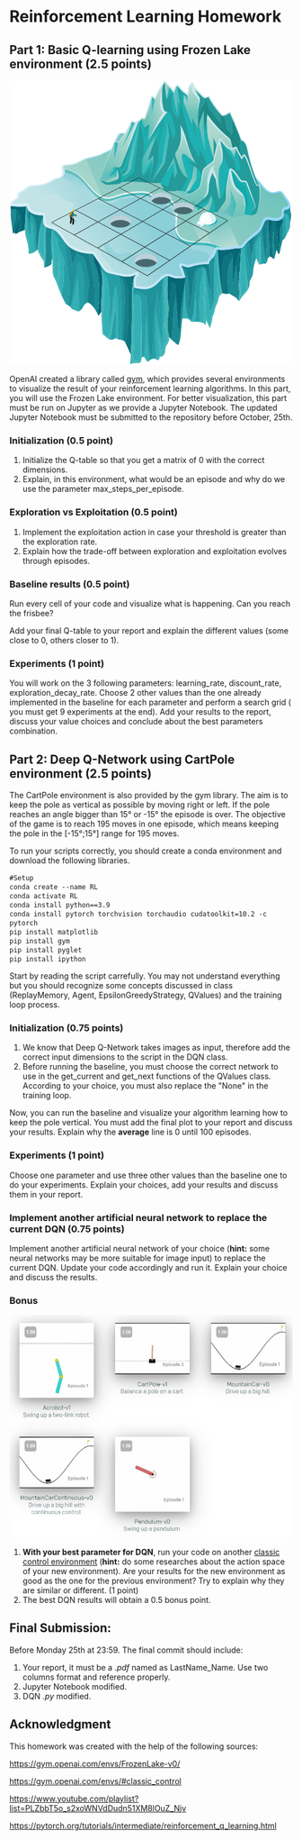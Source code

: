 # Reinforcement Learning Homework

## Part 1: Basic Q-learning using Frozen Lake environment (2.5 points)

![frozen_lake](frozen_lake.png)

OpenAI created a library called [gym](https://gym.openai.com/envs/#classic_control), which provides several environments to visualize the result of your reinforcement learning algorithms. In this part, you will use the Frozen Lake environment. For better visualization, this part must be run on Jupyter as we provide a Jupyter Notebook. The updated Jupyter Notebook must be submitted to the repository before October, 25th. 

### Initialization (0.5 point)

  1) Initialize the Q-table so that you get a matrix of 0 with the correct dimensions.
  2) Explain, in this environment, what would be an episode and why do we use the parameter max_steps_per_episode. 

### Exploration vs Exploitation (0.5 point)

  1) Implement the exploitation action in case your threshold is greater than the exploration rate. 
  2) Explain how the trade-off between exploration and exploitation evolves through episodes. 

### Baseline results (0.5 point)

Run every cell of your code and visualize what is happening. Can you reach the frisbee? 

Add your final Q-table to your report and explain the different values (some close to 0, others closer to 1).

### Experiments (1 point)

You will work on the 3 following parameters: learning_rate, discount_rate, exploration_decay_rate. Choose 2 other values than the one already implemented in the baseline for each parameter and perform a search grid ( you must get 9 experiments at the end). Add your results to the report, discuss your value choices and conclude about the best parameters combination. 

## Part 2: Deep Q-Network using CartPole environment (2.5 points)

The CartPole environment is also provided by the gym library. The aim is to keep the pole as vertical as possible by moving right or left. If the pole reaches an angle bigger than 15° or -15° the episode is over. The objective of the game is to reach 195 moves in one episode, which means keeping the pole in the [-15°;15°] range for 195 moves. 

To run your scripts correctly, you should create a conda environment and download the following libraries. 

    #Setup
    conda create --name RL
    conda activate RL
    conda install python==3.9
    conda install pytorch torchvision torchaudio cudatoolkit=10.2 -c pytorch
    pip install matplotlib
    pip install gym
    pip install pyglet
    pip install ipython
    
Start by reading the script carrefully. You may not understand everything but you should recognize some concepts discussed in class (ReplayMemory, Agent, EpsilonGreedyStrategy, QValues) and the training loop process. 

### Initialization (0.75 points)

  1) We know that Deep Q-Network takes images as input, therefore add the correct input dimensions to the script in the DQN class. 
  2) Before running the baseline, you must choose the correct network to use in the get_current and get_next functions of the QValues class. According to your choice, you must also replace the "None" in the training loop. 

Now, you can run the baseline and visualize your algorithm learning how to keep the pole vertical. You must add the final plot to your report and discuss your results. Explain why the **average** line is 0 until 100 episodes. 

### Experiments (1 point)

Choose one parameter and use three other values than the baseline one to do your experiments. Explain your choices, add your results and discuss them in your report. 

### Implement another artificial neural network to replace the current DQN (0.75 points)

Implement another artificial neural network of your choice (**hint:** some neural networks may be more suitable for image input) to replace the current DQN. Update your code accordingly and run it. Explain your choice and discuss the results.

### Bonus 

![environments](environments.PNG)

  1) **With your best parameter for DQN**, run your code on another [classic control environment](https://gym.openai.com/envs/#classic_control) (**hint:** do some researches about the action space of your new environment). Are your results for the new environment as good as the one for the previous environment? Try to explain why they are similar or different. (1 point)
  2) The best DQN results will obtain a 0.5 bonus point.

## Final Submission:

Before Monday 25th at 23:59. The final commit should include:

  1) Your report, it must be a *.pdf* named as LastName_Name. Use two columns format and reference properly. 
  2) Jupyter Notebook modified.
  3) DQN *.py* modified. 

## Acknowledgment

This homework was created with the help of the following sources:

https://gym.openai.com/envs/FrozenLake-v0/

https://gym.openai.com/envs/#classic_control

https://www.youtube.com/playlist?list=PLZbbT5o_s2xoWNVdDudn51XM8lOuZ_Njv

https://pytorch.org/tutorials/intermediate/reinforcement_q_learning.html

